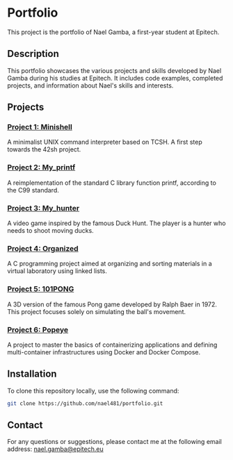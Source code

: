 # Portfolio

This project is the portfolio of Nael Gamba, a first-year student at Epitech.

## Description

This portfolio showcases the various projects and skills developed by Nael Gamba during his studies at Epitech. It includes code examples, completed projects, and information about Nael's skills and interests.

## Projects

### [Project 1: Minishell](minishell/README.md)

A minimalist UNIX command interpreter based on TCSH. A first step towards the 42sh project.

### [Project 2: My_printf](my_printf/README.md)

A reimplementation of the standard C library function printf, according to the C99 standard.

### [Project 3: My_hunter](myhunter/README.md)

A video game inspired by the famous Duck Hunt. The player is a hunter who needs to shoot moving ducks.

### [Project 4: Organized](organized/README.md)

A C programming project aimed at organizing and sorting materials in a virtual laboratory using linked lists.

### [Project 5: 101PONG](pong/README.md)

A 3D version of the famous Pong game developed by Ralph Baer in 1972. This project focuses solely on simulating the ball's movement.

### [Project 6: Popeye](popeye/README.md)

A project to master the basics of containerizing applications and defining multi-container infrastructures using Docker and Docker Compose.

## Installation

To clone this repository locally, use the following command:

```bash
git clone https://github.com/nael481/portfolio.git
```

## Contact

For any questions or suggestions, please contact me at the following email address: nael.gamba@epitech.eu